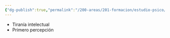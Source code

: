 ```yaml
---
{"dg-publish":true,"permalink":"/200-areas/201-formacion/estudio-psico/locke/","dgPassFrontmatter":true}
---
```


- Tiranía intelectual
- Primero percepción